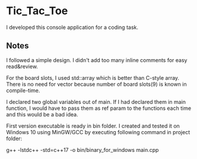 # Tic_Tac_Toe

I developed this console application for a coding task.

## Notes
I followed a simple design.
I didn't add too many inline comments for easy read&review.

For the board slots, I used std::array which is better than C-style array. There is no need for vector because number of board slots(9) is known in compile-time.

I declared two global variables out of main. If I had declared them in main function, I  would have to pass them as ref param to the functions each time and this would be a bad idea.

First version executable is ready in bin folder. I created and tested it on Windows 10 using MinGW/GCC by executing following command in project folder:

g++ -lstdc++ -std=c++17 -o bin/binary_for_windows main.cpp

